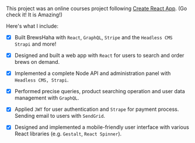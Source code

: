This project was an online courses project following [Create React App](https://www.udemy.com/build-an-online-store-with-react-and-graphql-in-90-minutes/). (Go check it! It is Amazing!)

Here's what I include:
- [x] Built BrewsHaha with ```React```, ```GraphQL```, ```Stripe``` and the ```Headless CMS Strapi``` and more!
- [x] Designed and built a web app with ```React``` for users to search and order brews on demand. 
- [x] Implemented a complete Node API and administration panel with ```Headless CMS, Strapi```.
- [x] Performed precise queries, product searching operation and user data management with ```GraphQL```.
- [x] Applied ```JWT``` for user authentication and ```Strape``` for payment process. Sending email to users with ```SendGrid```.
- [x] Designed and implemented a mobile-friendly user interface with various React libraries (e.g. ```Gestalt```, ```React Spinner```).








